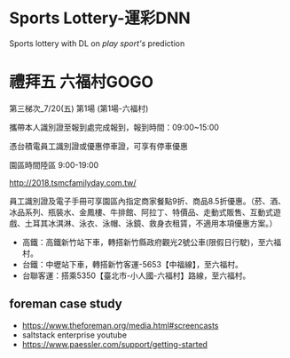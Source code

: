 # Sports Lottery-運彩DNN
Sports lottery with DL on *play sport's* prediction

# 禮拜五 六福村GOGO
第三梯次_7/20(五) 第1場 (第1場-六福村)

攜帶本人識別證至報到處完成報到，報到時間：09:00~15:00 

憑台積電員工識別證或優惠停車證，可享有停車優惠

園區時間陸區 9:00-19:00

http://2018.tsmcfamilyday.com.tw/

員工識別證及電子手冊可享園區內指定商家餐點9折、商品8.5折優惠。（菸、酒、冰品系列、瓶裝水、金鳳樓、牛排館、阿拉丁、特價品、走動式販售、互動式遊戲、土耳其冰淇淋、泳衣、泳帽、泳鏡、救身衣租賃，不適用本項優惠方案。）

* 高鐵：高鐵新竹站下車，轉搭新竹縣政府觀光2號公車(限假日行駛)，至六福村。
* 台鐵：中壢站下車，轉搭新竹客運-5653【中福線】，至六福村。
* 台聯客運：搭乘5350【臺北市-小人國-六福村】路線，至六福村。

## foreman case study
- https://www.theforeman.org/media.html#screencasts
- saltstack enterprise youtube
- https://www.paessler.com/support/getting-started
